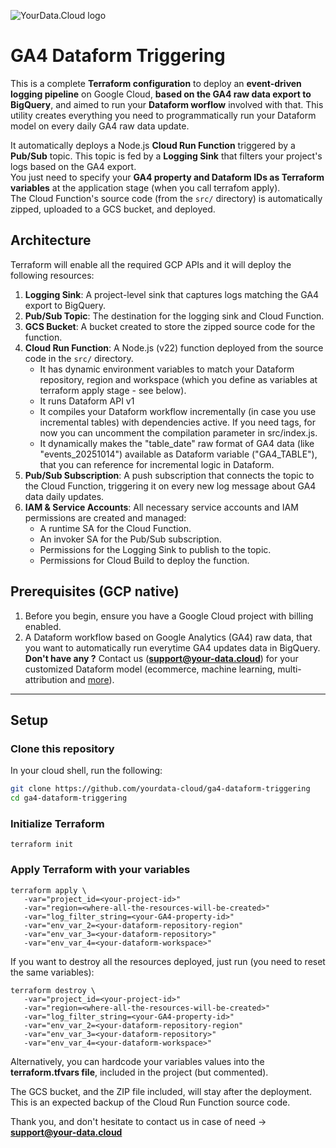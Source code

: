 ![YourData.Cloud logo](https://img1.wsimg.com/isteam/ip/ad90bb28-f910-4fa3-9922-8f22021ce2f5/YourData%20simple%20logo%20white.png/:/rs=h:175,m)

# GA4 Dataform Triggering

This is a complete **Terraform configuration** to deploy an **event-driven logging pipeline** on Google Cloud, **based on the GA4 raw data export to BigQuery**, and aimed to run your **Dataform worflow** involved with that.
This utility creates everything you need to programmatically run your Dataform model on every daily GA4 raw data update.

It automatically deploys a Node.js **Cloud Run Function** triggered by a **Pub/Sub** topic. This topic is fed by a **Logging Sink** that filters your project's logs based on the GA4 export.\
You just need to specify your **GA4 property and Dataform IDs as Terraform variables** at the application stage (when you call terrafom apply).\
The Cloud Function's source code (from the `src/` directory) is automatically zipped, uploaded to a GCS bucket, and deployed.

## Architecture

Terraform will enable all the required GCP APIs and it will deploy the following resources:

1.  **Logging Sink**: A project-level sink that captures logs matching the GA4 export to BigQuery.
2.  **Pub/Sub Topic**: The destination for the logging sink and Cloud Function.
3.  **GCS Bucket**: A bucket created to store the zipped source code for the function.
4.  **Cloud Run Function**: A Node.js (v22) function deployed from the source code in the `src/` directory.
    * It has dynamic environment variables to match your Dataform repository, region and workspace (which you define as variables at terraform apply stage - see below).
    * It runs Dataform API v1
    * It compiles your Dataform workflow incrementally (in case you use incremental tables) with dependencies active. If you need tags, for now you can uncomment the compilation parameter in src/index.js.
    * It dynamically makes the "table_date" raw format of GA4 data (like "events_20251014") available as Dataform variable ("GA4_TABLE"), that you can reference for incremental logic in Dataform.
5.  **Pub/Sub Subscription**: A push subscription that connects the topic to the Cloud Function, triggering it on every new log message about GA4 data daily updates.
6.  **IAM & Service Accounts**: All necessary service accounts and IAM permissions are created and managed:
    * A runtime SA for the Cloud Function.
    * An invoker SA for the Pub/Sub subscription.
    * Permissions for the Logging Sink to publish to the topic.
    * Permissions for Cloud Build to deploy the function.

## Prerequisites (GCP native)

1.   Before you begin, ensure you have a Google Cloud project with billing enabled.
2.   A Dataform workflow based on Google Analytics (GA4) raw data, that you want to automatically run everytime GA4 updates data in BigQuery.\
     **Don't have any ?** Contact us (**support@your-data.cloud**) for your customized Dataform model (ecommerce, machine learning, multi-attribution and [more](https://www.linkedin.com/posts/riccardomalesani_dataform-googleanalytics-googlecloud-activity-7377315965845360640-x0iy)).

---

## Setup

### Clone this repository

In your cloud shell, run the following:

```bash
git clone https://github.com/yourdata-cloud/ga4-dataform-triggering
cd ga4-dataform-triggering
```

### Initialize Terraform

```
terraform init
```

### Apply Terraform with your variables

```
terraform apply \
   -var="project_id=<your-project-id>"
   -var="region=<where-all-the-resources-will-be-created>"
   -var="log_filter_string=<your-GA4-property-id>"
   -var="env_var_2=<your-dataform-repository-region"
   -var="env_var_3=<your-dataform-repository>"
   -var="env_var_4=<your-dataform-workspace>"
```

If you want to destroy all the resources deployed, just run (you need to reset the same variables):

```
terraform destroy \
   -var="project_id=<your-project-id>"
   -var="region=<where-all-the-resources-will-be-created>"
   -var="log_filter_string=<your-GA4-property-id>"
   -var="env_var_2=<your-dataform-repository-region"
   -var="env_var_3=<your-dataform-repository>"
   -var="env_var_4=<your-dataform-workspace>"
```

Alternatively, you can hardcode your variables values into the **terraform.tfvars file**, included in the project (but commented).

The GCS bucket, and the ZIP file included, will stay after the deployment. This is an expected backup of the Cloud Run Function source code.

Thank you, and don't hesitate to contact us in case of need -> **support@your-data.cloud**

